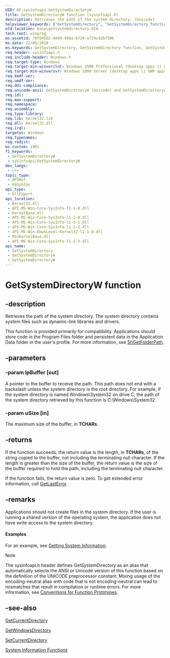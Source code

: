 ```yaml
---
UID: NF:sysinfoapi.GetSystemDirectoryW
title: GetSystemDirectoryW function (sysinfoapi.h)
description: Retrieves the path of the system directory. (Unicode)
helpviewer_keywords: ["GetSystemDirectory", "GetSystemDirectory function", "GetSystemDirectoryW", "_win32_getsystemdirectory", "base.getsystemdirectory", "sysinfoapi/GetSystemDirectory", "sysinfoapi/GetSystemDirectoryW"]
old-location: base\getsystemdirectory.htm
tech.root: winprog
ms.assetid: 79f045b2-40d9-498a-b720-e729c92bf50b
ms.date: 12/05/2018
ms.keywords: GetSystemDirectory, GetSystemDirectory function, GetSystemDirectoryA, GetSystemDirectoryW, _win32_getsystemdirectory, base.getsystemdirectory, sysinfoapi/GetSystemDirectory, sysinfoapi/GetSystemDirectoryA, sysinfoapi/GetSystemDirectoryW
req.header: sysinfoapi.h
req.include-header: Windows.h
req.target-type: Windows
req.target-min-winverclnt: Windows 2000 Professional [desktop apps \| UWP apps]
req.target-min-winversvr: Windows 2000 Server [desktop apps \| UWP apps]
req.kmdf-ver: 
req.umdf-ver: 
req.ddi-compliance: 
req.unicode-ansi: GetSystemDirectoryW (Unicode) and GetSystemDirectoryA (ANSI)
req.idl: 
req.max-support: 
req.namespace: 
req.assembly: 
req.type-library: 
req.lib: Kernel32.lib
req.dll: Kernel32.dll
req.irql: 
targetos: Windows
req.typenames: 
req.redist: 
ms.custom: 19H1
f1_keywords:
 - GetSystemDirectoryW
 - sysinfoapi/GetSystemDirectoryW
dev_langs:
 - c++
topic_type:
 - APIRef
 - kbSyntax
api_type:
 - DllExport
api_location:
 - Kernel32.dll
 - API-MS-Win-Core-SysInfo-l1-1-0.dll
 - KernelBase.dll
 - API-MS-Win-Core-SysInfo-l1-2-0.dll
 - API-MS-Win-Core-SysInfo-l1-2-1.dll
 - API-MS-Win-Core-SysInfo-l1-2-2.dll
 - API-MS-Win-DownLevel-Kernel32-l1-1-0.dll
 - MinKernelBase.dll
 - API-MS-Win-Core-SysInfo-l1-2-3.dll
api_name:
 - GetSystemDirectory
 - GetSystemDirectoryA
 - GetSystemDirectoryW
---
```


# GetSystemDirectoryW function


## -description

Retrieves the path of the system directory. The system directory contains system files such as dynamic-link libraries and drivers.

This function is provided primarily for compatibility. Applications should store code in the Program Files folder and persistent data in the Application Data folder in the user's profile. For more information, see 
<a href="/windows/desktop/api/shlobj_core/nf-shlobj_core-shgetfolderpatha">ShGetFolderPath</a>.

## -parameters

### -param lpBuffer [out]

A pointer to the buffer to receive the path. This path does not end with a backslash unless the system directory is the root directory. For example, if the system directory is named Windows\System32 on drive C, the path of the system directory retrieved by this function is C:\Windows\System32.

### -param uSize [in]

The maximum size of the buffer, in <b>TCHARs</b>.

## -returns

If the function succeeds, the return value is the length, in <b>TCHARs</b>, of the string copied to the buffer, not including the terminating null character. If the length is greater than the size of the buffer, the return value is the size of the buffer required to hold the path, including the terminating null character.

If the function fails, the return value is zero. To get extended error information, call 
<a href="/windows/desktop/api/errhandlingapi/nf-errhandlingapi-getlasterror">GetLastError</a>.

## -remarks

Applications should not create files in the system directory. If the user is running a shared version of the operating system, the application does not have write access to the system directory.


#### Examples

For an example, see 
<a href="/windows/desktop/SysInfo/getting-system-information">Getting System Information</a>.

<div class="code"></div>




> [!NOTE]
> The sysinfoapi.h header defines GetSystemDirectory as an alias that automatically selects the ANSI or Unicode version of this function based on the definition of the UNICODE preprocessor constant. Mixing usage of the encoding-neutral alias with code that is not encoding-neutral can lead to mismatches that result in compilation or runtime errors. For more information, see [Conventions for Function Prototypes](/windows/win32/intl/conventions-for-function-prototypes).

## -see-also

<a href="/windows/desktop/api/winbase/nf-winbase-getcurrentdirectory">GetCurrentDirectory</a>



<a href="/windows/desktop/api/sysinfoapi/nf-sysinfoapi-getwindowsdirectorya">GetWindowsDirectory</a>



<a href="/windows/desktop/api/winbase/nf-winbase-setcurrentdirectory">SetCurrentDirectory</a>



<a href="/windows/desktop/SysInfo/system-information-functions">System
		  Information Functions</a>
